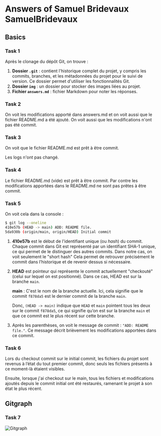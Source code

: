 # Answers of Samuel Bridevaux SamuelBridevaux

## Basics

### Task 1

Après le clonage du dépôt Git, on trouve :

1. **Dossier `.git`** : contient l'historique complet du projet, y compris les commits, branches, et les métadonnées du projet pour le suivi de version. Ce dossier permet d'utiliser les fonctionnalités Git.
2. **Dossier `img`** : un dossier pour stocker des images liées au projet.
3. **Fichier `answers.md`** : fichier Markdown pour noter les réponses.

### Task 2

On voit les modifications apporté dans answers.md et on voit aussi que le fichier README.md a été ajouté. On voit aussi que les modifications n'ont pas été commit.

### Task 3

On voit que le fichier README.md est prêt à être commit.

Les logs n'ont pas changé.

### Task 4

Le fichier README.md (vide) est prêt à être commit. Par contre les modifications apportées dans le README.md ne sont pas prêtes à être commit.

### Task 5

On voit cela dans la console :

```sh
$ git log --oneline
410e57b (HEAD -> main) ADD: README file.
5da930b (origin/main, origin/HEAD) Initial commit
```

1. **410e57b** est le début de l'identifiant unique (ou *hash*) du commit. Chaque commit dans Git est représenté par un identifiant SHA-1 unique, ce qui permet de le distinguer des autres commits. Dans notre cas, on voit seulement le "short hash" Cela permet de retrouver précisément le commit dans l’historique et de revenir dessus si nécessaire.

2. **HEAD** est pointeur qui représente le commit actuellement "checkouté" (celui sur lequel on est positionné). Dans ce cas, HEAD est sur la branche `main`.
   
   **main** : C'est le nom de la branche actuelle. Ici, cela signifie que le commit `f878da5` est le dernier commit de la branche `main`.
   
   Donc, `(HEAD -> main)` indique que `HEAD` et `main` pointent tous les deux sur le commit `f878da5`, ce qui signifie qu’on est sur la branche `main` et que ce commit est le plus récent sur cette branche.

3. Après les parenthèses, on voit le message de commit : `"ADD: README file."`. Ce message décrit brièvement les modifications apportées dans ce commit.

### Task 6

Lors du checkout commit sur le initial commit, les fichiers du projet sont revenus à l’état du tout premier commit, donc seuls les fichiers présents à ce moment-là étaient visibles.

Ensuite, lorsque j'ai checkout sur le main, tous les fichiers et modifications ajoutés depuis le commit initial ont été restaurés, ramenant le projet à son état le plus récent.

## Gitgraph

### Task 7

![Gitgraph](img/gitgraph.svg)